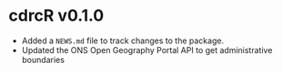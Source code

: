 # cdrcR v0.1.0

* Added a `NEWS.md` file to track changes to the package.
* Updated the ONS Open Geography Portal API to get administrative boundaries
